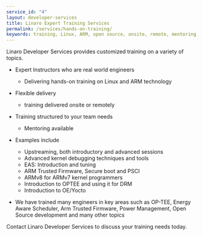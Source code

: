 ```yaml
---
service_id: "4"
layout: developer-services
title: Linaro Expert Training Services
permalink: /services/hands-on-training/
keywords: training, Linux, ARM, open source, onsite, remote, mentoring, tailored to needs
---
```

Linaro Developer Services provides customized training on a variety of topics.

- Expert Instructors who are real world engineers
    - Delivering hands-on training on Linux and ARM technology

- Flexible delivery
    - training delivered onsite or remotely

- Training structured to your team needs
    - Mentoring available

- Examples include
    - Upstreaming, both introductory and advanced sessions
    - Advanced kernel debugging techniques and tools
    - EAS: Introduction and tuning
    - ARM Trusted Firmware, Secure boot and PSCI
    - ARMv8 for ARMv7 kernel programmers
    - Introduction to OPTEE and using it for DRM
    - Introduction to OE/Yocto

- We have trained many engineers in key areas such as OP-TEE, Energy Aware Scheduler, Arm Trusted Firmware, Power Management, Open Source development and many other topics

Contact Linaro Developer Services to discuss your training needs today.
